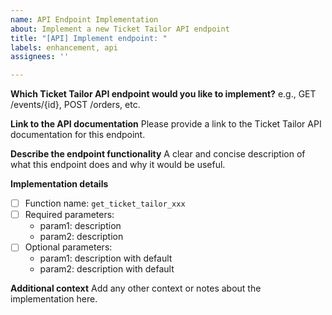 ```yaml
---
name: API Endpoint Implementation
about: Implement a new Ticket Tailor API endpoint
title: "[API] Implement endpoint: "
labels: enhancement, api
assignees: ''

---
```


**Which Ticket Tailor API endpoint would you like to implement?**
e.g., GET /events/{id}, POST /orders, etc.

**Link to the API documentation**
Please provide a link to the Ticket Tailor API documentation for this endpoint.

**Describe the endpoint functionality**
A clear and concise description of what this endpoint does and why it would be useful.

**Implementation details**
- [ ] Function name: `get_ticket_tailor_xxx`
- [ ] Required parameters:
  - param1: description
  - param2: description
- [ ] Optional parameters:
  - param1: description with default
  - param2: description with default

**Additional context**
Add any other context or notes about the implementation here. 